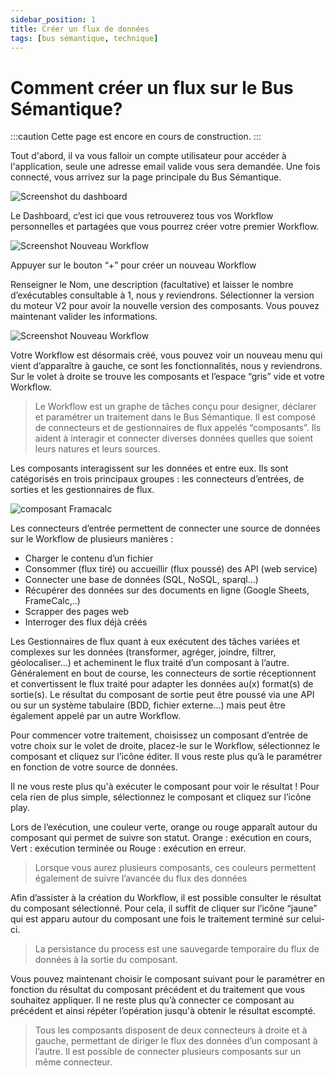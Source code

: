 ```yaml
---
sidebar_position: 1
title: Créer un flux de données
tags: [bus sémantique, technique]
---
```


# Comment créer un flux sur le Bus Sémantique?

:::caution
Cette page est encore en cours de construction.
:::

Tout d'abord, il va vous falloir un compte utilisateur pour accéder à l'application, seule une  adresse email valide vous sera demandée. Une fois connecté, vous arrivez sur la page principale du Bus Sémantique.

![Screenshot du dashboard]("../../../static/img/screenshot-dashboard.png)

Le Dashboard, c’est ici que vous retrouverez tous vos Workflow personnelles et partagées que vous pourrez créer votre premier Workflow.

![Screenshot Nouveau Workflow]("../../../static/img/screenshot-newworkflow.png)

Appuyer sur le bouton “+” pour créer un nouveau Workflow

Renseigner le Nom, une description (facultative) et laisser le nombre d’exécutables consultable à 1, nous y reviendrons. Sélectionner la version du moteur V2 pour avoir la nouvelle version des composants. Vous pouvez maintenant valider les informations.

![Screenshot Nouveau Workflow]("../../../static/img/screenshot-editworkflow.png)

Votre Workflow est désormais créé, vous pouvez voir un nouveau menu qui vient d’apparaître à gauche, ce sont les fonctionnalités, nous y reviendrons. Sur le volet à droite se trouve les composants et l’espace “gris” vide et votre Workflow.

>Le Workflow est un graphe de tâches conçu pour designer, déclarer et paramétrer un traitement dans le Bus Sémantique. Il est composé de connecteurs et de gestionnaires de flux appelés “composants”. Ils aident à interagir et connecter diverses données quelles que soient leurs natures et leurs sources.

Les composants interagissent sur les données et entre eux. Ils sont catégorisés en trois principaux groupes : les connecteurs d’entrées, de sorties et les gestionnaires de flux.

![composant Framacalc]("../../../static/img/component-framacalc.png)

Les connecteurs d’entrée permettent de connecter une source de données sur le Workflow de plusieurs manières :

- Charger le contenu d’un fichier
- Consommer (flux tiré) ou accueillir (flux poussé) des API (web service)
- Connecter une base de données (SQL, NoSQL, sparql...)  
- Récupérer des données sur des documents en ligne (Google Sheets, FrameCalc,..)
- Scrapper des pages web
- Interroger des flux déjà créés

Les Gestionnaires de flux quant à eux exécutent des tâches variées et complexes sur les données (transformer, agréger, joindre, filtrer, géolocaliser...) et acheminent le flux traité d’un composant à l’autre. Généralement en bout de course, les connecteurs de sortie réceptionnent et convertissent le flux traité pour adapter les données au(x) format(s) de sortie(s). Le résultat du composant de sortie peut être poussé via une API ou sur un système tabulaire (BDD, fichier externe…) mais peut être également appelé par un autre Workflow. 

Pour commencer votre traitement, choisissez un composant d’entrée de votre choix sur le volet de droite, placez-le sur le Workflow, sélectionnez le composant et cliquez sur l’icône éditer. Il vous reste plus qu’à le paramétrer en fonction de votre source de données. 

Il ne vous reste plus qu'à exécuter le composant pour voir le résultat !
Pour cela rien de plus simple, sélectionnez le composant et cliquez sur l’icône play.

Lors de l’exécution, une couleur verte, orange ou rouge apparaît autour du composant qui permet de suivre son statut. Orange : exécution en cours, Vert : exécution terminée ou Rouge : exécution en erreur.

>Lorsque vous aurez plusieurs composants, ces couleurs permettent également de suivre l’avancée du flux des données

Afin d’assister à la création du Workflow, il est possible consulter le résultat du composant sélectionné. Pour cela, il suffit de cliquer sur l’icône “jaune” qui est apparu autour du composant une fois le traitement terminé sur celui-ci.

>La persistance du process est une sauvegarde temporaire du flux de données à la sortie du composant.

Vous pouvez maintenant choisir le composant suivant pour le paramétrer en fonction du résultat du composant précédent et du traitement que vous souhaitez appliquer. Il ne reste plus qu’à connecter ce composant au précédent et ainsi répéter l’opération jusqu'à obtenir le résultat escompté.

>Tous les composants disposent de deux connecteurs à droite et à gauche, permettant de diriger le flux des données d’un composant à l’autre. Il est possible de connecter plusieurs composants sur un même connecteur.

